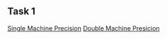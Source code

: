 ## Task 1

[Single Machine Precision](https://lsdroubay.github.io/math5610/softwaremanual/smaceps)
[Double Machine Presicion](https://lsdroubay.github.io/math5610/softwaremanual/dmaceps)
